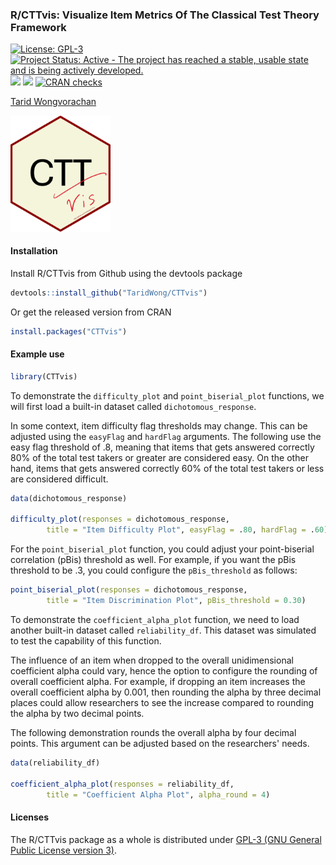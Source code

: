 ### R/CTTvis: Visualize Item Metrics Of The Classical Test Theory Framework

[![License: GPL-3](https://img.shields.io/badge/license-GPL--3-blue.svg)](https://cran.r-project.org/web/licenses/GPL-3) [![Project Status: Active - The project has reached a stable, usable state and is being actively developed.](https://www.repostatus.org/badges/latest/active.svg)](https://www.repostatus.org/#active) [![](https://img.shields.io/badge/devel%20version-0.1.0-green.svg)](https://github.com/CTTvis) [![](https://www.r-pkg.org/badges/version/CTTvis?color=green)](https://cran.r-project.org/package=CTTvis) [![CRAN checks](https://badges.cranchecks.info/summary/CTTvis.svg)](https://cran.r-project.org/web/checks/check_results_CTTvis.html)

[Tarid Wongvorachan](https://taridwong.github.io/)

<img src="https://github.com/TaridWong/CTTvis/blob/main/hexlogo.png" alt="A hexagon logo with writing CTTvis" width="160" />

#### Installation
Install R/CTTvis from Github using the devtools package
```r
devtools::install_github("TaridWong/CTTvis")
```

Or get the released version from CRAN

```r
install.packages("CTTvis")
```

#### Example use
```r
library(CTTvis)
```
To demonstrate the `difficulty_plot` and `point_biserial_plot` functions, we will first load a built-in dataset called `dichotomous_response`.

In some context, item difficulty flag thresholds may change. This can be adjusted using the `easyFlag` and `hardFlag` arguments. 
The following use the easy flag threshold of .8, meaning that items that gets answered correctly 80% of the total test takers or greater are considered easy. 
On the other hand, items that gets answered correctly 60% of the total test takers or less are considered difficult.

```r
data(dichotomous_response)

difficulty_plot(responses = dichotomous_response, 
		title = "Item Difficulty Plot", easyFlag = .80, hardFlag = .60)
```
For the `point_biserial_plot` function, you could adjust your point-biserial correlation (pBis) threshold as well. 
For example, if you want the pBis threshold to be .3, you could configure the `pBis_threshold` as follows:

```r
point_biserial_plot(responses = dichotomous_response, 
		title = "Item Discrimination Plot", pBis_threshold = 0.30)
```
To demonstrate the `coefficient_alpha_plot` function, we need to load another built-in dataset called `reliability_df`. 
This dataset was simulated to test the capability of this function.

The influence of an item when dropped to the overall unidimensional coefficient alpha could vary, hence the option to configure the rounding of overall coefficient alpha. 
For example, if dropping an item increases the overall coefficient alpha by 0.001, then rounding the alpha by three decimal places could allow researchers to see the increase compared to rounding the alpha by two decimal points.

The following demonstration rounds the overall alpha by four decimal points. This argument can be adjusted based on the researchers' needs.

```r
data(reliability_df)

coefficient_alpha_plot(responses = reliability_df, 
		title = "Coefficient Alpha Plot", alpha_round = 4)
```

#### Licenses

The R/CTTvis package as a whole is distributed under
[GPL-3 (GNU General Public License version 3)](https://www.gnu.org/licenses/gpl-3.0.en.html).
